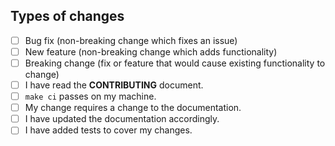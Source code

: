 ## Types of changes

<!--- What types of changes does your code introduce? Put an `x` in all the boxes that apply: -->

* [ ] Bug fix (non-breaking change which fixes an issue)
* [ ] New feature (non-breaking change which adds functionality)
* [ ] Breaking change (fix or feature that would cause existing functionality to change)
* [ ] I have read the **CONTRIBUTING** document.
* [ ] `make ci` passes on my machine.
* [ ] My change requires a change to the documentation.
* [ ] I have updated the documentation accordingly.
* [ ] I have added tests to cover my changes.
